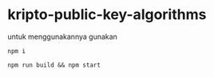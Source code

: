 # kripto-public-key-algorithms

untuk menggunakannya gunakan
```
npm i
```
```
npm run build && npm start
```

